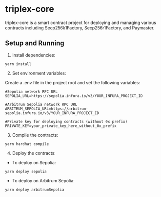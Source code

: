 # triplex-core

triplex-core is a smart contract project for deploying and managing various contracts including Secp256k1Factory, Secp256r1Factory, and Paymaster.

## Setup and Running

1. Install dependencies:

```
yarn install
```

2. Set environment variables:

Create a .env file in the project root and set the following variables:

```
#Sepolia network RPC URL
SEPOLIA_URL=https://sepolia.infura.io/v3/YOUR_INFURA_PROJECT_ID

#Arbitrum Sepolia network RPC URL
ARBITRUM_SEPOLIA_URL=https://arbitrum-sepolia.infura.io/v3/YOUR_INFURA_PROJECT_ID

#Private key for deploying contracts (without 0x prefix)
PRIVATE_KEY=your_private_key_here_without_0x_prefix
```

3. Compile the contracts:

```
yarn hardhat compile
```

4. Deploy the contracts:

- To deploy on Sepolia:

```
yarn deploy sepolia
```

- To deploy on Arbitrum Sepolia:

```
yarn deploy arbitrumSepolia
```
